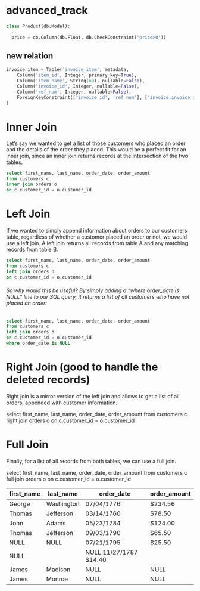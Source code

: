 # advanced_track

```python
class Product(db.Model):
  ...
  price = db.Column(db.Float, db.CheckConstraint('price>0'))

```


## new relation

```python
invoice_item = Table('invoice_item', metadata,
    Column('item_id', Integer, primary_key=True),
    Column('item_name', String(60), nullable=False),
    Column('invoice_id', Integer, nullable=False),
    Column('ref_num', Integer, nullable=False),
    ForeignKeyConstraint(['invoice_id', 'ref_num'], ['invoice.invoice_id', 'invoice.ref_num'])
)

```


# Inner Join
Let’s say we wanted to get a list of those customers who placed an order and the details of the order they placed. This would be a perfect fit for an inner join, since an inner join returns records at the intersection of the two tables.
```SQL
select first_name, last_name, order_date, order_amount
from customers c
inner join orders o
on c.customer_id = o.customer_id
```

# Left Join
If we wanted to simply append information about orders to our customers table, regardless of whether a customer placed an order or not, we would use a left join. A left join returns all records from table A and any matching records from table B.

```SQL
select first_name, last_name, order_date, order_amount
from customers c
left join orders o
on c.customer_id = o.customer_id
```


###### So why would this be useful? By simply adding a “where order_date is NULL” line to our SQL query, it returns a list of all customers who have not placed an order:

```SQL
select first_name, last_name, order_date, order_amount
from customers c
left join orders o
on c.customer_id = o.customer_id
where order_date is NULL
```

# Right Join (good to handle the deleted records)
Right join is a mirror version of the left join and allows to get a list of all orders, appended with customer information.

select first_name, last_name, order_date, order_amount
from customers c
right join orders o
on c.customer_id = o.customer_id



# Full Join
Finally, for a list of all records from both tables, we can use a full join.

select first_name, last_name, order_date, order_amount
from customers c
full join orders o
on c.customer_id = o.customer_id


first_name |	last_name |	order_date |	order_amount
--- | --- | --- | ---
George |	Washington |	07/04/1776 |	$234.56
Thomas |	Jefferson |	03/14/1760 |	$78.50
John |	Adams |	05/23/1784 |	$124.00
Thomas |	Jefferson |	09/03/1790 |	$65.50
NULL |	NULL |	07/21/1795 |	$25.50
NULL |	 |NULL	11/27/1787	$14.40
James |	Madison |	NULL |	NULL
James |	Monroe |	NULL |	NULL

